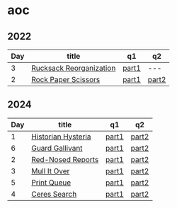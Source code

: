 # aoc

## 2022

| Day | title | q1 | q2 |
| --- | --- | --- | --- |
| 3 | [Rucksack Reorganization ](https://adventofcode.com/2022/day/3) | [part1](https://github.com/JUSTIVE/aoc-2024/tree/main/src/2022/Day3_2022.res#L14) | --- |
| 2 | [Rock Paper Scissors ](https://adventofcode.com/2022/day/2) | [part1](https://github.com/JUSTIVE/aoc-2024/tree/main/src/2022/Day2_2022.res#L17) | [part2](https://github.com/JUSTIVE/aoc-2024/tree/main/src/2022/Day2_2022.res#L36) |


## 2024

| Day | title | q1 | q2 |
| --- | --- | --- | --- |
| 1 | [Historian Hysteria ](https://adventofcode.com/2024/day/1) | [part1](https://github.com/JUSTIVE/aoc-2024/tree/main/src/2024/Day1_2024.res#L15) | [part2](https://github.com/JUSTIVE/aoc-2024/tree/main/src/2024/Day1_2024.res#L23) |
| 6 | [Guard Gallivant ](https://adventofcode.com/2024/day/6) | [part1](https://github.com/JUSTIVE/aoc-2024/tree/main/src/2024/Day6_2024.res#L91) | [part2](https://github.com/JUSTIVE/aoc-2024/tree/main/src/2024/Day6_2024.res#L115) |
| 2 | [Red-Nosed Reports ](https://adventofcode.com/2024/day/2) | [part1](https://github.com/JUSTIVE/aoc-2024/tree/main/src/2024/Day2_2024.res#L18) | [part2](https://github.com/JUSTIVE/aoc-2024/tree/main/src/2024/Day2_2024.res#L24) |
| 3 | [Mull It Over ](https://adventofcode.com/2024/day/3) | [part1](https://github.com/JUSTIVE/aoc-2024/tree/main/src/2024/Day3_2024.res#L87) | [part2](https://github.com/JUSTIVE/aoc-2024/tree/main/src/2024/Day3_2024.res#L89) |
| 5 | [Print Queue ](https://adventofcode.com/2024/day/5) | [part1](https://github.com/JUSTIVE/aoc-2024/tree/main/src/2024/Day5_2024.res#L82) | [part2](https://github.com/JUSTIVE/aoc-2024/tree/main/src/2024/Day5_2024.res#L93) |
| 4 | [Ceres Search ](https://adventofcode.com/2024/day/4) | [part1](https://github.com/JUSTIVE/aoc-2024/tree/main/src/2024/Day4_2024.res#L17) | [part2](https://github.com/JUSTIVE/aoc-2024/tree/main/src/2024/Day4_2024.res#L36) |
